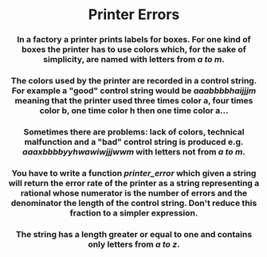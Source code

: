 <div align = "center">

# Printer Errors

</div>

<div align = "center">

<h3>In a factory a printer prints labels for boxes. For one kind of boxes the printer has to use colors which, for the sake of simplicity, are named with letters from <em>a to m</em>.</h3>

<h3>The colors used by the printer are recorded in a control string. For example a "good" control string would be <em>aaabbbbhaijjjm</em> meaning that the printer used three times color a, four times color b, one time color h then one time color a...</h3>

<h3>Sometimes there are problems: lack of colors, technical malfunction and a "bad" control string is produced e.g. <em>aaaxbbbbyyhwawiwjjjwwm</em> with letters not from <em>a to m</em>.</h3>

<h3>You have to write a function <em>printer_error</em> which given a string will return the error rate of the printer as a string representing a rational whose numerator is the number of errors and the denominator the length of the control string. Don't reduce this fraction to a simpler expression.</h3>

<h3>The string has a length greater or equal to one and contains only letters from <em>a to z</em>.</h3>

</div>
